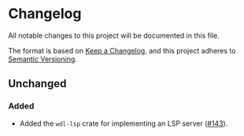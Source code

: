 # Changelog

All notable changes to this project will be documented in this file.

The format is based on [Keep a Changelog](https://keepachangelog.com/en/1.1.0/),
and this project adheres to [Semantic Versioning](https://semver.org/spec/v2.0.0.html).

## Unchanged

### Added

* Added the `wdl-lsp` crate for implementing an LSP server ([#143](https://github.com/stjude-rust-labs/wdl/pull/143)).
